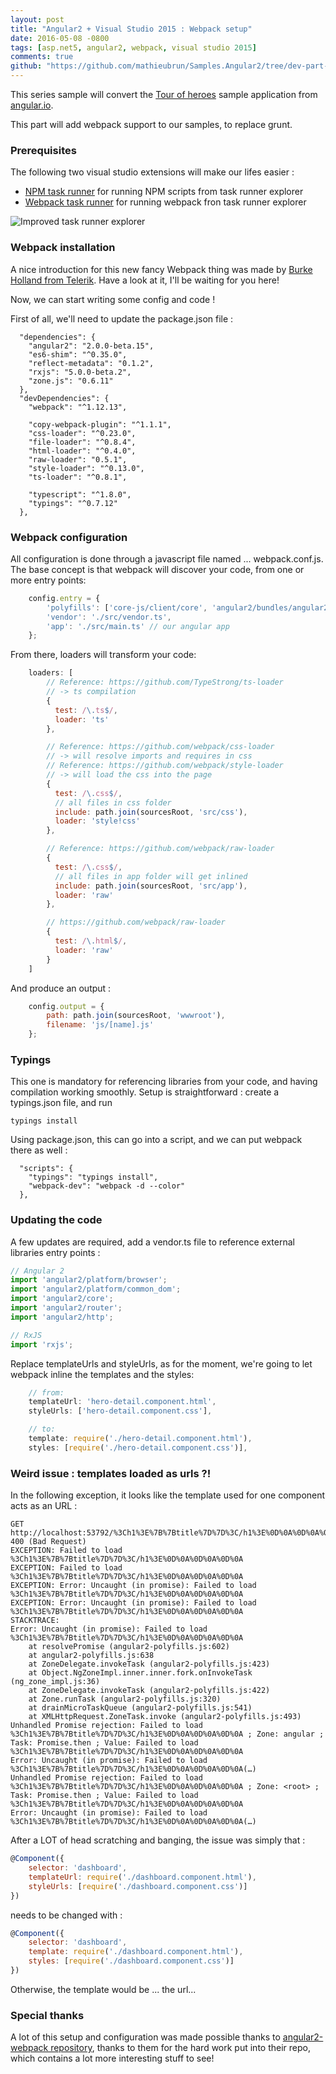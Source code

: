 ```yaml
---
layout: post
title: "Angular2 + Visual Studio 2015 : Webpack setup"
date: 2016-05-08 -0800
tags: [asp.net5, angular2, webpack, visual studio 2015]
comments: true
github: "https://github.com/mathieubrun/Samples.Angular2/tree/dev-part-5"
---
```


This series sample will convert the [Tour of heroes](https://angular.io/docs/ts/latest/tutorial/) sample application from [angular.io](https://angular.io/docs). 

This part will add webpack support to our samples, to replace grunt.

### Prerequisites

The following two visual studio extensions will make our lifes easier :

- [NPM task runner](https://visualstudiogallery.msdn.microsoft.com/8f2f2cbc-4da5-43ba-9de2-c9d08ade4941) for running NPM scripts from task runner explorer
- [Webpack task runner](https://visualstudiogallery.msdn.microsoft.com/5497fd10-b1ba-474c-8991-1438ae47012a) for running webpack fron task runner explorer

![Improved task runner explorer](/img/2016-05-08-aspnet-5-angular-2-part5-task-runner-explorer.png)

### Webpack installation

A nice introduction for this new fancy Webpack thing was made by [Burke Holland from Telerik](http://developer.telerik.com/featured/webpack-for-visual-studio-developers/). Have a look at it, I'll be waiting for you here!

Now, we can start writing some config and code ! 

First of all, we'll need to update the package.json file :

````
  "dependencies": {
    "angular2": "2.0.0-beta.15",
    "es6-shim": "^0.35.0",
    "reflect-metadata": "0.1.2",
    "rxjs": "5.0.0-beta.2",
    "zone.js": "0.6.11"
  },
  "devDependencies": {
    "webpack": "^1.12.13",

    "copy-webpack-plugin": "^1.1.1",
    "css-loader": "^0.23.0",
    "file-loader": "^0.8.4",
    "html-loader": "^0.4.0",
    "raw-loader": "0.5.1",
    "style-loader": "^0.13.0",
    "ts-loader": "^0.8.1",

    "typescript": "^1.8.0",
    "typings": "^0.7.12"
  },
````

### Webpack configuration

All configuration is done through a javascript file named ... webpack.conf.js. The base concept is that webpack will discover your code, from one or more entry points:

```` javascript
    config.entry = {
        'polyfills': ['core-js/client/core', 'angular2/bundles/angular2-polyfills'],
        'vendor': './src/vendor.ts',
        'app': './src/main.ts' // our angular app
    };
````

From there, loaders will transform your code:

```` javascript
    loaders: [
        // Reference: https://github.com/TypeStrong/ts-loader
        // -> ts compilation
        {
          test: /\.ts$/,
          loader: 'ts'
        },

        // Reference: https://github.com/webpack/css-loader
        // -> will resolve imports and requires in css
        // Reference: https://github.com/webpack/style-loader
        // -> will load the css into the page
        {
          test: /\.css$/,
          // all files in css folder
          include: path.join(sourcesRoot, 'src/css'),
          loader: 'style!css'
        },

        // Reference: https://github.com/webpack/raw-loader
        {
          test: /\.css$/,
          // all files in app folder will get inlined
          include: path.join(sourcesRoot, 'src/app'),
          loader: 'raw'
        },

        // https://github.com/webpack/raw-loader
        {
          test: /\.html$/,
          loader: 'raw'
        }
    ]
````

And produce an output :

```` javascript
    config.output = {
        path: path.join(sourcesRoot, 'wwwroot'),
        filename: 'js/[name].js'
    };
````

### Typings

This one is mandatory for referencing libraries from your code, and having compilation working smoothly. Setup is straightforward : create a typings.json file, and run

````
typings install
````

Using package.json, this can go into a script, and we can put webpack there as well :

````
  "scripts": {
    "typings": "typings install",
    "webpack-dev": "webpack -d --color"
  },
````

### Updating the code

A few updates are required, add a vendor.ts file to reference external libraries entry points :

```` javascript
// Angular 2
import 'angular2/platform/browser';
import 'angular2/platform/common_dom';
import 'angular2/core';
import 'angular2/router';
import 'angular2/http';

// RxJS
import 'rxjs';
````

Replace templateUrls and styleUrls, as for the moment, we're going to let webpack inline the templates and the styles:

```` javascript
    // from:
    templateUrl: 'hero-detail.component.html',
    styleUrls: ['hero-detail.component.css'],

    // to:
    template: require('./hero-detail.component.html'),
    styles: [require('./hero-detail.component.css')],
`````

### Weird issue : templates loaded as urls ?!

In the following exception, it looks like the template used for one component acts as an URL : 
````
GET http://localhost:53792/%3Ch1%3E%7B%7Btitle%7D%7D%3C/h1%3E%0D%0A%0D%0A%0D%0A 400 (Bad Request)
EXCEPTION: Failed to load %3Ch1%3E%7B%7Btitle%7D%7D%3C/h1%3E%0D%0A%0D%0A%0D%0A
EXCEPTION: Failed to load %3Ch1%3E%7B%7Btitle%7D%7D%3C/h1%3E%0D%0A%0D%0A%0D%0A
EXCEPTION: Error: Uncaught (in promise): Failed to load %3Ch1%3E%7B%7Btitle%7D%7D%3C/h1%3E%0D%0A%0D%0A%0D%0A
EXCEPTION: Error: Uncaught (in promise): Failed to load %3Ch1%3E%7B%7Btitle%7D%7D%3C/h1%3E%0D%0A%0D%0A%0D%0A
STACKTRACE:
Error: Uncaught (in promise): Failed to load %3Ch1%3E%7B%7Btitle%7D%7D%3C/h1%3E%0D%0A%0D%0A%0D%0A
    at resolvePromise (angular2-polyfills.js:602)
    at angular2-polyfills.js:638
    at ZoneDelegate.invokeTask (angular2-polyfills.js:423)
    at Object.NgZoneImpl.inner.inner.fork.onInvokeTask (ng_zone_impl.js:36)
    at ZoneDelegate.invokeTask (angular2-polyfills.js:422)
    at Zone.runTask (angular2-polyfills.js:320)
    at drainMicroTaskQueue (angular2-polyfills.js:541)
    at XMLHttpRequest.ZoneTask.invoke (angular2-polyfills.js:493)
Unhandled Promise rejection: Failed to load %3Ch1%3E%7B%7Btitle%7D%7D%3C/h1%3E%0D%0A%0D%0A%0D%0A ; Zone: angular ; Task: Promise.then ; Value: Failed to load %3Ch1%3E%7B%7Btitle%7D%7D%3C/h1%3E%0D%0A%0D%0A%0D%0A
Error: Uncaught (in promise): Failed to load %3Ch1%3E%7B%7Btitle%7D%7D%3C/h1%3E%0D%0A%0D%0A%0D%0A(…)
Unhandled Promise rejection: Failed to load %3Ch1%3E%7B%7Btitle%7D%7D%3C/h1%3E%0D%0A%0D%0A%0D%0A ; Zone: <root> ; Task: Promise.then ; Value: Failed to load %3Ch1%3E%7B%7Btitle%7D%7D%3C/h1%3E%0D%0A%0D%0A%0D%0A
Error: Uncaught (in promise): Failed to load %3Ch1%3E%7B%7Btitle%7D%7D%3C/h1%3E%0D%0A%0D%0A%0D%0A(…)
````

After a LOT of head scratching and banging, the issue was simply that :

```` javascript
@Component({
    selector: 'dashboard',
    templateUrl: require('./dashboard.component.html'),
    styleUrls: [require('./dashboard.component.css')]
})
````

needs to be changed with :

```` javascript
@Component({
    selector: 'dashboard',
    template: require('./dashboard.component.html'),
    styles: [require('./dashboard.component.css')]
})
````

Otherwise, the template would be ... the url...

### Special thanks

A lot of this setup and configuration was made possible thanks to [angular2-webpack repository](https://github.com/preboot/angular2-webpack), thanks to them for the hard work put into their repo, which contains a lot more interesting stuff to see!
